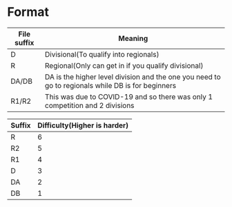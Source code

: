 # Format
| File suffix | Meaning |
| ----------- | ------- |
| D | Divisional(To qualify into regionals) |
| R | Regional(Only can get in if you qualify divisional) |
| DA/DB | DA is the higher level division and the one you need to go to regionals while DB is for beginners |
| R1/R2 | This was due to COVID-19 and so there was only 1 competition and 2 divisions |

| Suffix | Difficulty(Higher is harder) |
| ------ | ---------------------------- |
| R | 6 |
| R2 | 5 |
| R1 | 4 |
| D | 3 |
| DA | 2 |
| DB | 1 |
